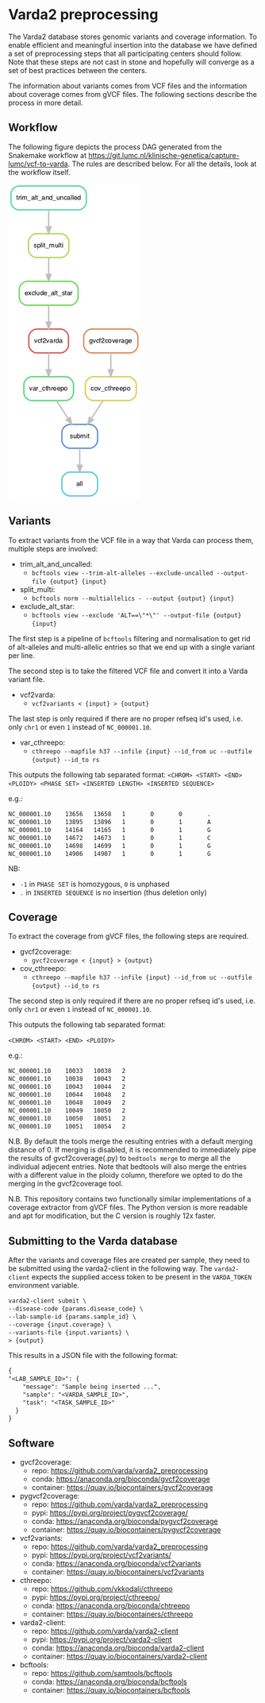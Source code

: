 # Varda2 preprocessing

The Varda2 database stores genomic variants and coverage information. To enable
efficient and meaningful insertion into the database we have defined a set of
preprocessing steps that all participating centers should follow. Note that
these steps are not cast in stone and hopefully will converge as a set of best
practices between the centers.

The information about variants comes from VCF files and the information about
coverage comes from gVCF files. The following sections describe the process
in more detail.

## Workflow

The following figure depicts the process DAG generated from the Snakemake workflow at https://git.lumc.nl/klinische-genetica/capture-lumc/vcf-to-varda. The rules are described below. For all the details, look at the workflow itself.

![Process Flow](dag.png)

## Variants

To extract variants from the VCF file in a way that Varda can process them, multiple steps are involved:

- trim_alt_and_uncalled:
  - `bcftools view --trim-alt-alleles --exclude-uncalled --output-file {output} {input}`
- split_multi:
  - `bcftools norm --multiallelics - --output {output} {input}`
- exclude_alt_star:
  - `bcftools view --exclude 'ALT==\"*\"' --output-file {output} {input}`

The first step is a pipeline of `bcftools` filtering and normalisation to get
rid of alt-alleles and multi-allelic entries so that we end up with a single
variant per line.

The second step is to take the filtered VCF file and convert it into a Varda
variant file.

- vcf2varda:
  - `vcf2variants < {input} > {output}`

The last step is only required if there are no proper refseq id's used, i.e. only `chr1` or even `1` instead of `NC_000001.10`.

- var_cthreepo:
  - `cthreepo --mapfile h37 --infile {input} --id_from uc --outfile {output} --id_to rs`

This outputs the following tab separated format:
`<CHROM> <START> <END> <PLOIDY> <PHASE SET> <INSERTED LENGTH> <INSERTED SEQUENCE>`

e.g.:
```
NC_000001.10    13656   13658   1       0       0       .
NC_000001.10    13895   13896   1       0       1       A
NC_000001.10    14164   14165   1       0       1       G
NC_000001.10    14672   14673   1       0       1       C
NC_000001.10    14698   14699   1       0       1       G
NC_000001.10    14906   14907   1       0       1       G
```

NB:
- `-1` in `PHASE SET` is homozygous, `0` is unphased
- `.` in `INSERTED SEQUENCE` is no insertion (thus deletion only)


## Coverage

To extract the coverage from gVCF files, the following steps are required.

- gvcf2coverage:
  - `gvcf2coverage < {input} > {output}`
- cov_cthreepo:
  - `cthreepo --mapfile h37 --infile {input} --id_from uc --outfile {output} --id_to rs`

The second step is only required if there are no proper refseq id's used, i.e. only `chr1` or even `1` instead of `NC_000001.10`.

This outputs the following tab separated format:

`<CHROM> <START> <END> <PLOIDY>`

e.g.:
```
NC_000001.10    10033   10038   2
NC_000001.10    10038   10043   2
NC_000001.10    10043   10044   2
NC_000001.10    10044   10048   2
NC_000001.10    10048   10049   2
NC_000001.10    10049   10050   2
NC_000001.10    10050   10051   2
NC_000001.10    10051   10054   2
```


N.B. By default the tools merge the resulting entries with a default merging
distance of 0. If merging is disabled, it is recommended to immediately pipe
the results of gvcf2coverage(.py) to `bedtools merge` to merge all the
individual adjecent entries. Note that bedtools will also merge the entries
with a different value in the ploidy column, therefore we opted to do the
merging in the gvcf2coverage tool.

N.B. This repository contains two functionally similar implementations of a coverage
extractor from gVCF files. The Python version is more readable and apt for modification, but the C version
is roughly 12x faster.


## Submitting to the Varda database

After the variants and coverage files are created per sample, they need to be submitted using the varda2-client in the following way. The `varda2-client` expects the supplied access token to be present in the `VARDA_TOKEN` environment variable.

```
varda2-client submit \
--disease-code {params.disease_code} \
--lab-sample-id {params.sample_id} \
--coverage {input.coverage} \
--variants-file {input.variants} \
> {output}
```

This results in a JSON file with the following format:
```
{
"<LAB_SAMPLE_ID>": {
    "message": "Sample being inserted ...",
    "sample": "<VARDA_SAMPLE_ID>",
    "task": "<TASK_SAMPLE_ID>"
  }
}
```

## Software

- gvcf2coverage:
  - repo: https://github.com/varda/varda2_preprocessing
  - conda: https://anaconda.org/bioconda/gvcf2coverage
  - container: https://quay.io/biocontainers/gvcf2coverage
- pygvcf2coverage:
  - repo: https://github.com/varda/varda2_preprocessing
  - pypi: https://pypi.org/project/pygvcf2coverage/
  - conda: https://anaconda.org/bioconda/pygvcf2coverage
  - container: https://quay.io/biocontainers/pygvcf2coverage  
- vcf2variants:
  - repo: https://github.com/varda/varda2_preprocessing
  - pypi: https://pypi.org/project/vcf2variants/
  - conda: https://anaconda.org/bioconda/vcf2variants
  - container: https://quay.io/biocontainers/vcf2variants
- cthreepo:
  - repo: https://github.com/vkkodali/cthreepo
  - pypi: https://pypi.org/project/cthreepo/
  - conda: https://anaconda.org/bioconda/chtreepo 
  - container: https://quay.io/biocontainers/cthreepo
- varda2-client:
  - repo: https://github.com/varda/varda2-client
  - pypi: https://pypi.org/project/varda2-client
  - conda: https://anaconda.org/bioconda/varda2-client
  - container: https://quay.io/biocontainers/varda2-client
- bcftools:
  - repo: https://github.com/samtools/bcftools
  - conda: https://anaconda.org/bioconda/bcftools
  - container: https://quay.io/biocontainers/bcftools


  
